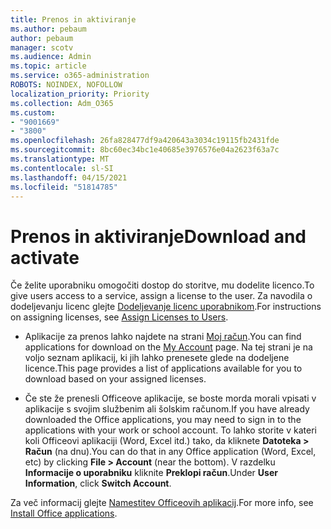 ```yaml
---
title: Prenos in aktiviranje
ms.author: pebaum
author: pebaum
manager: scotv
ms.audience: Admin
ms.topic: article
ms.service: o365-administration
ROBOTS: NOINDEX, NOFOLLOW
localization_priority: Priority
ms.collection: Adm_O365
ms.custom:
- "9001669"
- "3800"
ms.openlocfilehash: 26fa828477df9a420643a3034c19115fb2431fde
ms.sourcegitcommit: 8bc60ec34bc1e40685e3976576e04a2623f63a7c
ms.translationtype: MT
ms.contentlocale: sl-SI
ms.lasthandoff: 04/15/2021
ms.locfileid: "51814785"
---
```

# <a name="download-and-activate"></a><span data-ttu-id="2551e-102">Prenos in aktiviranje</span><span class="sxs-lookup"><span data-stu-id="2551e-102">Download and activate</span></span>

<span data-ttu-id="2551e-103">Če želite uporabniku omogočiti dostop do storitve, mu dodelite licenco.</span><span class="sxs-lookup"><span data-stu-id="2551e-103">To give users access to a service, assign a license to the user.</span></span> <span data-ttu-id="2551e-104">Za navodila o dodeljevanju licenc glejte [Dodeljevanje licenc uporabnikom](https://docs.microsoft.com/microsoft-365/admin/manage/assign-licenses-to-users).</span><span class="sxs-lookup"><span data-stu-id="2551e-104">For instructions on assigning licenses, see [Assign Licenses to Users](https://docs.microsoft.com/microsoft-365/admin/manage/assign-licenses-to-users).</span></span>

- <span data-ttu-id="2551e-105">Aplikacije za prenos lahko najdete na strani [Moj račun](https://portal.office.com/account/#installs).</span><span class="sxs-lookup"><span data-stu-id="2551e-105">You can find applications for download on the [My Account](https://portal.office.com/account/#installs) page.</span></span> <span data-ttu-id="2551e-106">Na tej strani je na voljo seznam aplikacij, ki jih lahko prenesete glede na dodeljene licence.</span><span class="sxs-lookup"><span data-stu-id="2551e-106">This page provides a list of applications available for you to download based on your assigned licenses.</span></span> 

- <span data-ttu-id="2551e-107">Če ste že prenesli Officeove aplikacije, se boste morda morali vpisati v aplikacije s svojim službenim ali šolskim računom.</span><span class="sxs-lookup"><span data-stu-id="2551e-107">If you have already downloaded the Office applications, you may need to sign in to the applications with your work or school account.</span></span> <span data-ttu-id="2551e-108">To lahko storite v kateri koli Officeovi aplikaciji (Word, Excel itd.) tako, da kliknete **Datoteka > Račun** (na dnu).</span><span class="sxs-lookup"><span data-stu-id="2551e-108">You can do that in any Office application (Word, Excel, etc) by clicking **File > Account** (near the bottom).</span></span> <span data-ttu-id="2551e-109">V razdelku **Informacije o uporabniku** kliknite **Preklopi račun**.</span><span class="sxs-lookup"><span data-stu-id="2551e-109">Under **User Information**, click **Switch Account**.</span></span>

<span data-ttu-id="2551e-110">Za več informacij glejte [Namestitev Officeovih aplikacij](https://docs.microsoft.com/microsoft-365/admin/setup/install-applications).</span><span class="sxs-lookup"><span data-stu-id="2551e-110">For more info, see [Install Office applications](https://docs.microsoft.com/microsoft-365/admin/setup/install-applications).</span></span>
